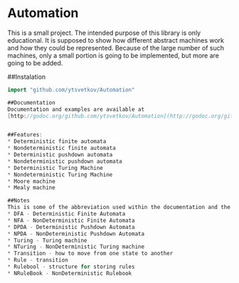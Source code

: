 Automation
==========

This is a small project. The intended purpose of this library is only educational. It is supposed to show how different abstract machines work and how they could be represented. Because of the large number of such machines, only a small portion is going to be implemented, but more are going to be added.

##Instalation
``` go
import "github.com/ytsvetkov/Automation"

##Documentation
Documentation and examples are available at
[http://godoc.org/github.com/ytsvetkov/Automation](http://godoc.org/github.com/ytsvetkov/Automation).


##Features:
* Deterministic finite automata
* Nondeterministic finite automata
* Deterministic pushdown automata
* Nondeterministic pushdown automata
* Deterministic Turing Machine
* Nondeterministic Turing Machine
* Moore machine
* Mealy machine

##Notes
This is some of the abbreviation used within the documentation and the library itself. 
* DFA - Deterministic Finite Automata
* NFA - NonDeterministic Finite Automata
* DPDA - Deterministic Pushdown Automata
* NPDA - NonDeterministic Pushdown Automata
* Turing - Turing machine
* NTuring - NonDeterministic Turing machine
* Transition - how to move from one state to another
* Rule - transition
* Rulebool - structure for storing rules
* NRuleBook - NonDeterministic Rulebook
